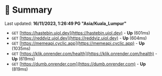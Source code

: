 # 📖 Summary
Last updated: **16/11/2023, 1:26:49 PG "Asia/Kuala_Lumpur"**

- `GET` [https://hastebin.ujol.dev](https://hastebin.ujol.dev) - **Up** (601ms)
- `GET` [https://reddviz.ujol.dev](https://reddviz.ujol.dev) - **Up** (604ms)
- `GET` [https://memeapi.cyclic.app](https://memeapi.cyclic.app) - **Up** (1035ms)
- `GET` [https://klik.onrender.com/health](https://klik.onrender.com/health) - **Up** (619ms)
- `GET` [https://dumb.onrender.com](https://dumb.onrender.com) - **Up** (819ms)
